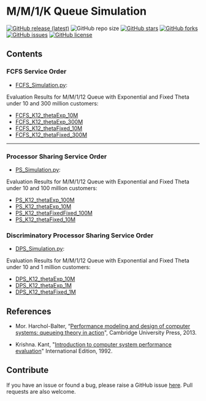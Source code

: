# M/M/1/K Queue Simulation

[![GitHub release (latest)](https://img.shields.io/github/v/release/ImanRht/QOCO)](https://github.com/ImanRht/QOCO/releases)
![GitHub repo size](https://img.shields.io/github/repo-size/ImanRht/QOCO)
[![GitHub stars](https://img.shields.io/github/stars/ImanRht/QOCO?style=social)](https://github.com/ImanRht/QOCO/stargazers) 
[![GitHub forks](https://img.shields.io/github/forks/ImanRht/QOCO?style=social)](https://github.com/ImanRht/QOCO/network/members) 
[![GitHub issues](https://img.shields.io/github/issues/ImanRht/QOCO?style=social)](https://github.com/ImanRht/QOCO/issues) 
[![GitHub license](https://img.shields.io/github/license/ImanRht/QOCO?style=social)](https://github.com/ImanRht/QOCO/blob/master/LICENSE) 



## Contents

### FCFS Service Order 
- [FCFS_Simulation.py](FCFS_Simulation.py): 

Evaluation Results for M/M/1/12 Queue with Exponential and Fixed Theta under 10 and 300 million customers:

 - [FCFS_K12_thetaExp_10M](FCFS_K12_thetaExp_10M.xlsx)
 - [FCFS_K12_thetaExp_300M](FCFS_K12_thetaExp_300M.xlsx) 
 - [FCFS_K12_thetaFixed_10M](FCFS_K12_thetaFixed_10M.xlsx)
 - [FCFS_K12_thetaFixed_300M](FCFS_K12_thetaFixed_300M.xlsx)
  
  
  _______________
  
### Processor Sharing Service Order 

- [PS_Simulation.py](PS_Simulation.py): 

Evaluation Results for M/M/1/12 Queue with Exponential and Fixed Theta under 10 and 100 million customers:

 - [PS_K12_thetaExp_100M](PS_K12_thetaExp_100M.xlsx)
 - [PS_K12_thetaExp_10M](PS_K12_thetaExp_10M.xlsx) 
 - [PS_K12_thetaFixedFixed_100M](PS_K12_thetaFixedFixed_100M.xlsx)
 - [PS_K12_thetaFixed_10M](PS_K12_thetaFixed_10M.xlsx)

  
### Discriminatory Processor Sharing Service Order 

- [DPS_Simulation.py](DPS_Simulation.py): 

Evaluation Results for M/M/1/12 Queue with Exponential and Fixed Theta under 10 and 1 million customers:

 - [DPS_K12_thetaExp_10M](DPS_K12_thetaExp_10M.xlsx)
 - [DPS_K12_thetaExp_1M](DPS_K12_thetaExp_1M.xlsx) 
 - [DPS_K12_thetaFixed_1M](DPS_K12_thetaFixed_1M.xlsx)



  

## References

- Mor. Harchol-Balter, “[Performance modeling and design of computer systems: queueing theory in action](https://books.google.de/books?hl=en&lr=&id=y1cgAwAAQBAJ&oi=fnd&pg=PR17&dq=M.+Harchol-Balter,+Performance+Modeling+and+Design+of+Computer+Systems,+Cambridge+University+Presss&ots=fyMxIXzywD&sig=r1Ez9ftmSQJsiU9qGxHaQ_K1ZI8&redir_esc=y#v=onepage&q=M.%20Harchol-Balter%2C%20Performance%20Modeling%20and%20Design%20of%20Computer%20Systems%2C%20Cambridge%20University%20Presss&f=false)", Cambridge University Press, 2013.

- Krishna. Kant, "[Introduction to computer system performance evaluation](http://repository.bitscollege.edu.et:8080/handle/123456789/311)" International Edition, 1992.


## Contribute
If you have an issue or found a bug, please raise a GitHub issue [here](https://github.com/ImanRht/MM1K_Queue_Simulation/issues). Pull requests are also welcome.


